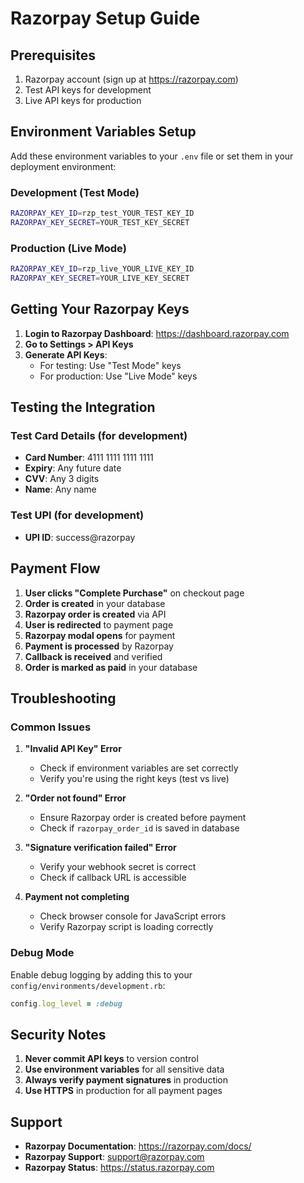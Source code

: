 # Razorpay Setup Guide

## Prerequisites
1. Razorpay account (sign up at https://razorpay.com)
2. Test API keys for development
3. Live API keys for production

## Environment Variables Setup

Add these environment variables to your `.env` file or set them in your deployment environment:

### Development (Test Mode)
```bash
RAZORPAY_KEY_ID=rzp_test_YOUR_TEST_KEY_ID
RAZORPAY_KEY_SECRET=YOUR_TEST_KEY_SECRET
```

### Production (Live Mode)
```bash
RAZORPAY_KEY_ID=rzp_live_YOUR_LIVE_KEY_ID
RAZORPAY_KEY_SECRET=YOUR_LIVE_KEY_SECRET
```

## Getting Your Razorpay Keys

1. **Login to Razorpay Dashboard**: https://dashboard.razorpay.com
2. **Go to Settings > API Keys**
3. **Generate API Keys**:
   - For testing: Use "Test Mode" keys
   - For production: Use "Live Mode" keys

## Testing the Integration

### Test Card Details (for development)
- **Card Number**: 4111 1111 1111 1111
- **Expiry**: Any future date
- **CVV**: Any 3 digits
- **Name**: Any name

### Test UPI (for development)
- **UPI ID**: success@razorpay

## Payment Flow

1. **User clicks "Complete Purchase"** on checkout page
2. **Order is created** in your database
3. **Razorpay order is created** via API
4. **User is redirected** to payment page
5. **Razorpay modal opens** for payment
6. **Payment is processed** by Razorpay
7. **Callback is received** and verified
8. **Order is marked as paid** in your database

## Troubleshooting

### Common Issues

1. **"Invalid API Key" Error**
   - Check if environment variables are set correctly
   - Verify you're using the right keys (test vs live)

2. **"Order not found" Error**
   - Ensure Razorpay order is created before payment
   - Check if `razorpay_order_id` is saved in database

3. **"Signature verification failed" Error**
   - Verify your webhook secret is correct
   - Check if callback URL is accessible

4. **Payment not completing**
   - Check browser console for JavaScript errors
   - Verify Razorpay script is loading correctly

### Debug Mode

Enable debug logging by adding this to your `config/environments/development.rb`:

```ruby
config.log_level = :debug
```

## Security Notes

1. **Never commit API keys** to version control
2. **Use environment variables** for all sensitive data
3. **Always verify payment signatures** in production
4. **Use HTTPS** in production for all payment pages

## Support

- **Razorpay Documentation**: https://razorpay.com/docs/
- **Razorpay Support**: support@razorpay.com
- **Razorpay Status**: https://status.razorpay.com
